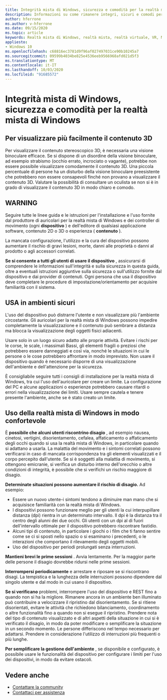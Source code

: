 ```yaml
---
title: Integrità mista di Windows, sicurezza e comodità per la realtà mista di Windows
description: Informazioni su come rimanere integri, sicuri e comodi per gli utenti quando si usano app per la realtà mista di Windows.
author: hferrone
ms.author: v-hferrone
ms.date: 09/15/2020
ms.topic: article
keywords: Realtà mista di Windows, realtà mista, realtà virtuale, VR, MR, feedback, Hub feedback, bug
appliesto:
- Windows 10
ms.openlocfilehash: c68816ec3781d9f96af027497031ce90b10245a7
ms.sourcegitcommit: 09599b4034be825e4536eeb9566968afd021d5f3
ms.translationtype: MT
ms.contentlocale: it-IT
ms.lasthandoff: 10/03/2020
ms.locfileid: "91685572"
---
```

# <a name="windows-mixed-reality-immersive-headset-health-safety-and-comfort"></a>Integrità mista di Windows, sicurezza e comodità per la realtà mista di Windows

## <a name="to-view-3d-content-more-comfortably"></a>Per visualizzare più facilmente il contenuto 3D

Per visualizzare il contenuto stereoscopico 3D, è necessaria una visione binoculare efficace. Se si dispone di un disordine della visione binoculare, ad esempio strabismo (occhio errato, incrociato o vagante), potrebbe non essere possibile visualizzare comodamente il contenuto 3D. Una piccola percentuale di persone ha un disturbo della visione binoculare preesistente che potrebbero non essere consapevoli finché non provano a visualizzare il contenuto 3D. Valutare la possibilità di consultare un oculista se non si è in grado di visualizzare il contenuto 3D in modo chiaro e comodo.

## <a name="warning"></a>WARNING

Seguire tutte le linee guida e le istruzioni per l'installazione e l'uso fornite dal produttore di auricolari per la realtà mista di Windows e dei controller di movimento (ogni **dispositivo** ) e dell'editore di qualsiasi applicazione software, contenuto 2D o 3D o esperienza ( **contenuto** ).

La mancata configurazione, l'utilizzo e la cura del dispositivo possono aumentare il rischio di gravi lesioni, morte, danni alle proprietà o danni al prodotto o agli accessori correlati.

**Se si consente a tutti gli utenti di usare il dispositivo** , assicurarsi di comprendere le informazioni sull'integrità e sulla sicurezza in questa guida, oltre a eventuali istruzioni aggiuntive sulla sicurezza o sull'utilizzo fornite dal dispositivo e dai provider di contenuti. Ogni persona che usa il dispositivo deve completare le procedure di impostazione/orientamento per acquisire familiarità con il sistema.

## <a name="use-in-safe-surroundings"></a>USA in ambienti sicuri

L'uso del dispositivo può distrarre l'utente e non visualizzare più l'ambiente circostante. Gli auricolari per la realtà mista di Windows possono impedire completamente la visualizzazione e il contenuto può sembrare a distanza ma blocca la visualizzazione degli oggetti fisici adiacenti.

Usare solo in un luogo sicuro adatto alle proprie attività. Evitare i rischi per le corse, le scale, i massimali Bassi, gli elementi fragili o preziosi che potrebbero essere danneggiati e così via, nonché le situazioni in cui le persone o le cose potrebbero affrontare in modo imprevisto. Non usare il dispositivo quando è necessario disporre di una visualizzazione dell'ambiente e dell'attenzione per la sicurezza.

È consigliabile seguire tutti i consigli di installazione per la realtà mista di Windows, tra cui l'uso dell'auricolare per creare un limite. La configurazione del PC e alcune applicazioni o esperienze potrebbero causare ritardi o errori nella visualizzazione dei limiti. Usare sempre cautela e tenere presente l'ambiente, anche se è stato creato un limite.

## <a name="using-windows-mixed-reality-comfortably"></a>Uso della realtà mista di Windows in modo confortevole

È **possibile che alcuni utenti riscontrino disagio** , ad esempio nausea, cinetosi, vertigini, disorientamento, cefalea, affaticamento o affaticamento degli occhi quando si usa la realtà mista di Windows, in particolare quando si adattano a usarla. La malattia del movimento e i sintomi correlati possono verificarsi in caso di mancata corrispondenza tra gli elementi visualizzati e il corpo percepito dall'utente. Se si è soggetti alla malattia di movimento, si ottengono emicranie, si verifica un disturbo interno dell'orecchio o altre condizioni di integrità, è possibile che si verifichi un rischio maggiore di disagio.

**Determinate situazioni possono aumentare il rischio di disagio.** Ad esempio:

* Essere un nuovo utente-i sintomi tendono a diminuire man mano che si acquisisce familiarità con la realtà mista di Windows.
* I dispositivi possono funzionare meglio per gli utenti la cui interpupillare distanza (dpi) rientra in un determinato intervallo. Il dpi è la distanza tra il centro degli alunni dei due occhi. Gli utenti con un dpi al di fuori dell'intervallo ottimale per il dispositivo potrebbero riscontrare fastidio.
* Alcuni tipi di contenuto, in particolare i giochi o i film che ti fanno sentire come se ci si sposti nello spazio o si esaminano i precedenti, o le interazioni che comportano il rilevamento degli oggetti mobili.
* Uso del dispositivo per periodi prolungati senza interruzioni.

**Mantieni brevi le prime sessioni** . Avvia lentamente. Per la maggior parte delle persone il disagio dovrebbe ridursi nelle prime sessioni.

**Interrompersi periodicamente** e arrestare e riposare se si riscontrano disagi. La tempistica e la lunghezza delle interruzioni possono dipendere dal singolo utente e dal modo in cui usano il dispositivo.

**Se si verificano** problemi, interrompere l'uso del dispositivo e REST fino a quando non si ha la migliore. Rimanere ancora in un ambiente ben illuminato può contribuire a velocizzare il ripristino dal disorientamento. Se si ritiene disorientati, evitare le attività che richiedono bilanciamento, coordinamento o altre funzionalità fino a quando non si esegue il ripristino. Prendere nota del tipo di contenuto visualizzato e di altri aspetti della situazione in cui si è verificato il disagio, in modo da poter modificare o semplificare la situazione in un secondo momento. Le persone differiscono nel tempo necessario per adattarsi. Prendere in considerazione l'utilizzo di interruzioni più frequenti o più lunghe.

**Per semplificare la gestione dell'ambiente** , se disponibile e configurato, è possibile usare le funzionalità del dispositivo per configurare i limiti per l'uso dei dispositivi, in modo da evitare ostacoli.


## <a name="see-also"></a>Vedere anche
* [Contattare la community](https://answers.microsoft.com)
* [Contattaci per assistenza](https://support.microsoft.com/contactus/)